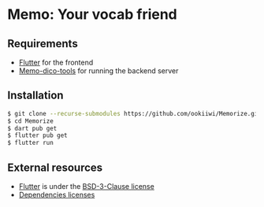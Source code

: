 # Memo: Your vocab friend

## Requirements
- [Flutter](https://docs.flutter.dev/get-started/install) for the frontend
- [Memo-dico-tools](https://github.com/ookiiwi/memo-dico-tools.git) for running the backend server

## Installation

```sh
$ git clone --recurse-submodules https://github.com/ookiiwi/Memorize.git
$ cd Memorize
$ dart pub get
$ flutter pub get
$ flutter run
```

## External resources

- [Flutter](https://docs.flutter.dev/) is under the [BSD-3-Clause license](https://github.com/flutter/flutter/blob/master/LICENSE)
- [Dependencies licenses](/licenses.json)
